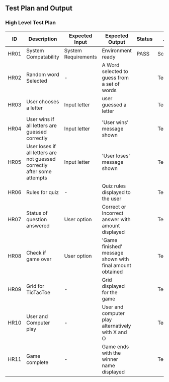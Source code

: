 ## Test Plan and Output

### High Level Test Plan

 ID  | Description  | Expected Input | Expected Output | Status | Test Type
 --- | ------------ | -------------- | --------------- | ------ | ---------
 HR01 | System Compatability | System Requirements | Environment ready | PASS | Scenario 
 HR02 | Random word Selected | - | A Word selected to guess from a set of words |  | Technical
 HR03 | User chooses a letter | Input letter | user guessed a letter |  | Technical
 HR04 | User wins if all letters are guessed correctly | Input letter |  'User wins' message shown |  | Technical
 HR05 | User loses if all letters are not guessed correctly after some attempts | Input letter | 'User loses' message shown |  | Technical
 HR06 | Rules for quiz | - | Quiz rules displayed to the user |  | Technical
 HR07 | Status of question answered | User option | Correct or Incorrect answer with amount displayed |  | Technical
 HR08 | Check if game over | User option | 'Game finished' message shown with final amount obtained |  | Technical
 HR09 | Grid for TicTacToe | - | Grid displayed for the game |  | Technical
 HR10 | User and Computer play | - | User and computer play alternatively with X and O |  | Technical
 HR11 | Game complete | - | Game ends with the winner name displayed |  | Technical